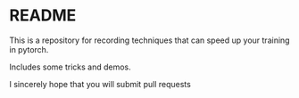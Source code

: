# README

This is a repository for recording techniques that can speed up your training in pytorch.

Includes some tricks and demos.

I sincerely hope that you will submit pull requests